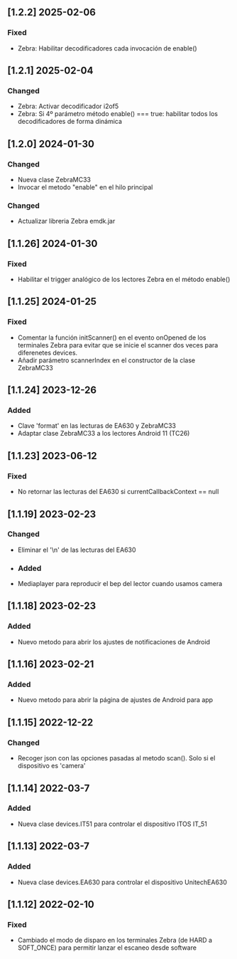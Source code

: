 ## [1.2.2] 2025-02-06

### Fixed
- Zebra: Habilitar decodificadores cada invocación de enable()

## [1.2.1] 2025-02-04

### Changed
- Zebra: Activar decodificador i2of5
- Zebra: Si 4º parámetro método enable() === true: habilitar todos los decodificadores de forma dinámica 

## [1.2.0] 2024-01-30

### Changed
- Nueva clase ZebraMC33
- Invocar el metodo "enable" en el hilo principal

### Changed
- Actualizar libreria Zebra emdk.jar
  
## [1.1.26] 2024-01-30

### Fixed
- Habilitar el trigger analógico de los lectores Zebra en el método enable()

## [1.1.25] 2024-01-25

### Fixed
- Comentar la función initScanner() en el evento onOpened de los terminales Zebra para 
  evitar que se inicie el scanner dos veces para diferenetes devices.
- Añadir parámetro scannerIndex en el constructor de la clase ZebraMC33

## [1.1.24] 2023-12-26

### Added
- Clave 'format' en las lecturas de EA630 y ZebraMC33
- Adaptar clase ZebraMC33 a los lectores Android 11 (TC26)

## [1.1.23] 2023-06-12
### Fixed
 - No retornar las lecturas del EA630 si currentCallbackContext == null
 
## [1.1.19] 2023-02-23

### Changed
- Eliminar el '\n' de las lecturas del EA630
  
- ### Added
- Mediaplayer para reproducir el bep del lector cuando usamos camera


## [1.1.18] 2023-02-23

### Added
- Nuevo metodo para abrir los ajustes de notificaciones de Android

## [1.1.16] 2023-02-21

### Added
- Nuevo metodo para abrir la página de ajustes de Android para app

## [1.1.15] 2022-12-22

### Changed
- Recoger json con las opciones pasadas al metodo scan(). Solo si el dispositivo es 'camera'

## [1.1.14] 2022-03-7

### Added
- Nueva clase devices.IT51 para controlar el dispositivo ITOS IT_51

## [1.1.13] 2022-03-7

### Added
- Nueva clase devices.EA630 para controlar el dispositivo UnitechEA630

## [1.1.12] 2022-02-10

### Fixed
- Cambiado el modo de disparo en los terminales Zebra (de HARD a SOFT_ONCE)  para permitir lanzar el escaneo desde software
